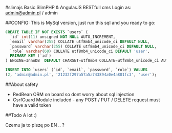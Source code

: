 #slimajs
Basic SlimPHP &amp; AngularJS RESTfull cms
Login as:
admin@admin.pl / admin



##CONFIG:
This is MySql version, just run this sql and you ready to go:
```sql
CREATE TABLE IF NOT EXISTS `users` (
  `id` int(11) unsigned NOT NULL AUTO_INCREMENT,
  `email` varchar(255) COLLATE utf8mb4_unicode_ci DEFAULT NULL,
  `password` varchar(255) COLLATE utf8mb4_unicode_ci DEFAULT NULL,
  `role` varchar(60) COLLATE utf8mb4_unicode_ci DEFAULT 'user',
  PRIMARY KEY (`id`)
) ENGINE=InnoDB  DEFAULT CHARSET=utf8mb4 COLLATE=utf8mb4_unicode_ci AUTO_INCREMENT=3 ;

INSERT INTO `users` (`id`, `email`, `password`, `role`) VALUES
(2, 'admin@admin.pl', '21232f297a57a5a743894a0e4a801fc3', 'user');
```


##About safety
* RedBean ORM on board so dont worry about sql injection
* CsrfGuard Module included - any POST / PUT / DELETE request must have a valid token


##Todo
A lot :)


Czemu ja to piszę po EN .. ?
